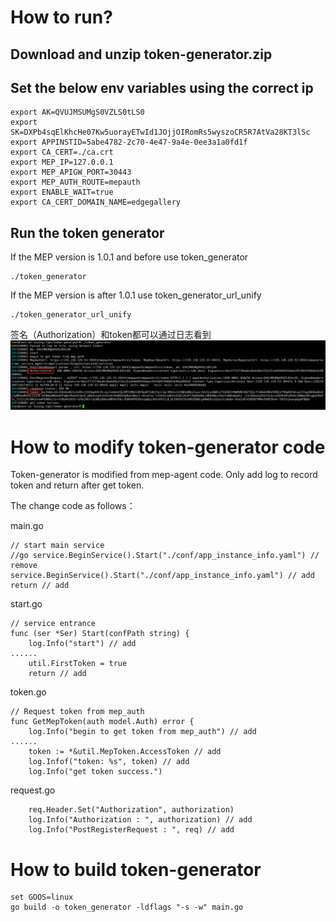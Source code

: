 # How to run?

## Download and unzip token-generator.zip

## Set the below env variables using the correct ip
```
export AK=QVUJMSUMgS0VZLS0tLS0
export SK=DXPb4sqElKhcHe07Kw5uorayETwId1JOjjOIRomRs5wyszoCR5R7AtVa28KT3lSc
export APPINSTID=5abe4782-2c70-4e47-9a4e-0ee3a1a0fd1f
export CA_CERT=./ca.crt
export MEP_IP=127.0.0.1
export MEP_APIGW_PORT=30443
export MEP_AUTH_ROUTE=mepauth
export ENABLE_WAIT=true
export CA_CERT_DOMAIN_NAME=edgegallery
```

## Run the token generator
If the MEP version is 1.0.1 and before use token_generator
```
./token_generator 
```
If the MEP version is after 1.0.1 use token_generator_url_unify
```
./token_generator_url_unify 
```
签名（Authorization）和token都可以通过日志看到
![输入图片说明](/uploads/images/2021/0204/165822_77d3c5d4_4991354.png "屏幕截图.png")

# How to modify token-generator code

Token-generator is modified from mep-agent code. Only add log to record token and return after get token.

The change code as follows：

main.go
```
// start main service
//go service.BeginService().Start("./conf/app_instance_info.yaml") // remove
service.BeginService().Start("./conf/app_instance_info.yaml") // add
return // add
```

start.go
```
// service entrance
func (ser *Ser) Start(confPath string) {
	log.Info("start") // add
......
	util.FirstToken = true
	return // add
```

token.go
```
// Request token from mep_auth
func GetMepToken(auth model.Auth) error {
	log.Info("begin to get token from mep_auth") // add
......
	token := *&util.MepToken.AccessToken // add
	log.Infof("token: %s", token) // add
	log.Info("get token success.")
```

request.go
```
	req.Header.Set("Authorization", authorization)
	log.Info("Authorization : ", authorization) // add
	log.Info("PostRegisterRequest : ", req) // add
```
# How to build token-generator 

```
set GOOS=linux
go build -o token_generator -ldflags "-s -w" main.go
```





